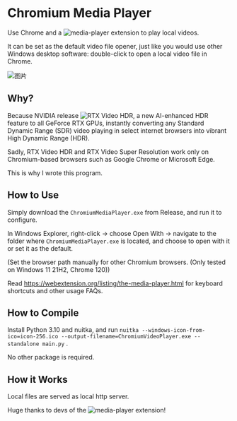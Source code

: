 # Chromium Media Player

Use Chrome and a ![media-player](https://github.com/inbasic/media-player) extension to play local videos.

It can be set as the default video file opener, just like you would use other Windows desktop software: double-click to open a local video file in Chrome.

![图片](https://github.com/puff-dayo/Chromium-Media-Player/assets/84665734/087e95eb-1bf9-4251-aea5-c14484f1a4ac)

## Why?

Because NVIDIA release ![RTX Video HDR](https://www.nvidia.com/en-us/geforce/news/geforce-rtx-4070-ti-super-rtx-video-hdr-game-ready-driver/), a new AI-enhanced HDR feature to all GeForce RTX GPUs, instantly converting any Standard Dynamic Range (SDR) video playing in select internet browsers into vibrant High Dynamic Range (HDR).

Sadly, RTX Video HDR and RTX Video Super Resolution work only on Chromium-based browsers such as Google Chrome or Microsoft Edge.

This is why I wrote this program.

## How to Use

Simply download the `ChromiumMediaPlayer.exe` from Release, and run it to configure.

In Windows Explorer, right-click -> choose Open With -> navigate to the folder where `ChromiumMediaPlayer.exe` is located, and choose to open with it or set it as the default.

(Set the browser path manually for other Chromium browsers. (Only tested on Windows 11 21H2, Chrome 120))

Read https://webextension.org/listing/the-media-player.html for keyboard shortcuts and other usage FAQs.

## How to Compile

Install Python 3.10 and nuitka, and run 
`nuitka --windows-icon-from-ico=icon-256.ico --output-filename=ChromiumVideoPlayer.exe --standalone main.py` .

No other package is required.

## How it Works

Local files are served as local http server.

Huge thanks to devs of the ![media-player](https://github.com/inbasic/media-player) extension!
